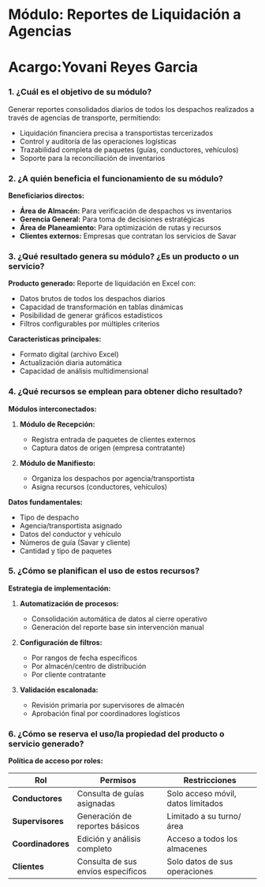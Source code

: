# Módulo: Reportes de Liquidación a Agencias
# Acargo:Yovani Reyes Garcia

### 1. ¿Cuál es el objetivo de su módulo?
Generar reportes consolidados diarios de todos los despachos realizados a través de agencias de transporte, permitiendo:
- Liquidación financiera precisa a transportistas tercerizados
- Control y auditoría de las operaciones logísticas
- Trazabilidad completa de paquetes (guías, conductores, vehículos)
- Soporte para la reconciliación de inventarios

### 2. ¿A quién beneficia el funcionamiento de su módulo?
**Beneficiarios directos:**
- **Área de Almacén:** Para verificación de despachos vs inventarios
- **Gerencia General:** Para toma de decisiones estratégicas
- **Área de Planeamiento:** Para optimización de rutas y recursos
- **Clientes externos:** Empresas que contratan los servicios de Savar

### 3. ¿Qué resultado genera su módulo? ¿Es un producto o un servicio?
**Producto generado:** Reporte de liquidación en Excel con:
- Datos brutos de todos los despachos diarios
- Capacidad de transformación en tablas dinámicas
- Posibilidad de generar gráficos estadísticos
- Filtros configurables por múltiples criterios

**Características principales:**
- Formato digital (archivo Excel)
- Actualización diaria automática
- Capacidad de análisis multidimensional

### 4. ¿Qué recursos se emplean para obtener dicho resultado?
**Módulos interconectados:**
1. **Módulo de Recepción:**
   - Registra entrada de paquetes de clientes externos
   - Captura datos de origen (empresa contratante)

2. **Módulo de Manifiesto:**
   - Organiza los despachos por agencia/transportista
   - Asigna recursos (conductores, vehículos)

**Datos fundamentales:**
- Tipo de despacho
- Agencia/transportista asignado
- Datos del conductor y vehículo
- Números de guía (Savar y cliente)
- Cantidad y tipo de paquetes

### 5. ¿Cómo se planifican el uso de estos recursos?
**Estrategia de implementación:**
1. **Automatización de procesos:**
   - Consolidación automática de datos al cierre operativo
   - Generación del reporte base sin intervención manual

2. **Configuración de filtros:**
   - Por rangos de fecha específicos
   - Por almacén/centro de distribución
   - Por cliente contratante

3. **Validación escalonada:**
   - Revisión primaria por supervisores de almacén
   - Aprobación final por coordinadores logísticos

### 6. ¿Cómo se reserva el uso/la propiedad del producto o servicio generado?
**Política de acceso por roles:**

| Rol                | Permisos                                  | Restricciones                          |
|--------------------|-------------------------------------------|----------------------------------------|
| **Conductores**    | Consulta de guías asignadas               | Solo acceso móvil, datos limitados     |
| **Supervisores**   | Generación de reportes básicos            | Limitado a su turno/área               |
| **Coordinadores**  | Edición y análisis completo               | Acceso a todos los almacenes           |
| **Clientes**       | Consulta de sus envíos específicos        | Solo datos de sus operaciones          |

